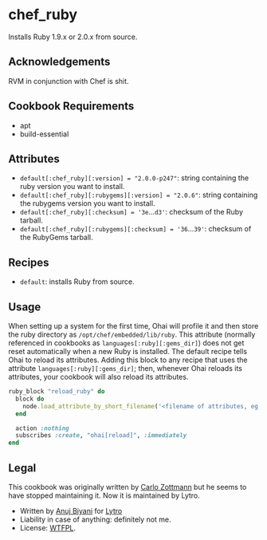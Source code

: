 # chef_ruby

Installs Ruby 1.9.x or 2.0.x from source.


## Acknowledgements

RVM in conjunction with Chef is shit.


## Cookbook Requirements

* apt
* build-essential


## Attributes

* `default[:chef_ruby][:version] = "2.0.0-p247"`: string containing the ruby version you want to install.
* `default[:chef_ruby][:rubygems][:version] = "2.0.6"`: string containing the rubygems version you want to install.
* `default[:chef_ruby][:checksum] = '3e`...`d3'`: checksum of the Ruby tarball.
* `default[:chef_ruby][:rubygems][:checksum] = '36`...`39'`: checksum of the RubyGems tarball.


## Recipes

* `default`: installs Ruby from source.


## Usage
When setting up a system for the first time, Ohai will profile it and then store the ruby directory as `/opt/chef/embedded/lib/ruby`.
This attribute (normally referenced in cookbooks as `languages[:ruby][:gems_dir]`) does not get reset automatically when a new Ruby is
installed. The default recipe tells Ohai to reload its attributes. Adding this block to any recipe that uses the attribute `languages[:ruby][:gems_dir]`;
then, whenever Ohai reloads its attributes, your cookbook will also reload its attributes.

```ruby
ruby_block "reload_ruby" do
  block do
    node.load_attribute_by_short_filename('<filename of attributes, eg default>', '<name of cookbook that contains the attributes>')
  end

  action :nothing
  subscribes :create, "ohai[reload]", :immediately
end
```


## Legal

This cookbook was originally written by [Carlo Zottmann](http://github.com/carlo/) but he seems to have stopped maintaining it. Now it is maintained
by Lytro.
* Written by [Anuj Biyani](https://github.com/anujbiyani) for [Lytro](https://github.com/lytro)
* Liability in case of anything: definitely not me.
* License: [WTFPL](http://en.wikipedia.org/wiki/WTFPL).
